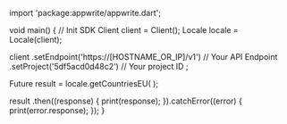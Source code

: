 import 'package:appwrite/appwrite.dart';

void main() { // Init SDK
  Client client = Client();
  Locale locale = Locale(client);

  client
    .setEndpoint('https://[HOSTNAME_OR_IP]/v1') // Your API Endpoint
    .setProject('5df5acd0d48c2') // Your project ID
  ;

  Future result = locale.getCountriesEU(  );

  result
    .then((response) {
      print(response);
    }).catchError((error) {
      print(error.response);
  });
}